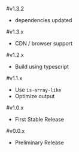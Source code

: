 #v1.3.2

* dependencies updated

#v1.3.x

* CDN / browser support

#v1.2.x

* Build using typescript

#v1.1.x

* Use `is-array-like`
* Optimize output

#v1.0.x

* First Stable Release

#v0.0.x

* Preliminary Release
